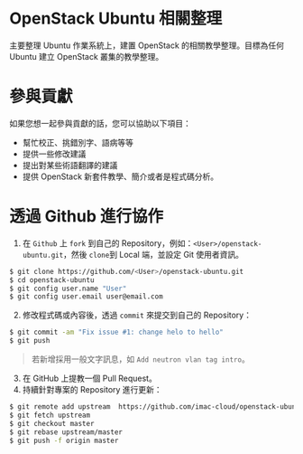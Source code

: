 # OpenStack Ubuntu 相關整理
主要整理 Ubuntu 作業系統上，建置 OpenStack 的相關教學整理。目標為任何 Ubuntu 建立 OpenStack 叢集的教學整理。

# 參與貢獻
如果您想一起參與貢獻的話，您可以協助以下項目：
* 幫忙校正、挑錯別字、語病等等
* 提供一些修改建議
* 提出對某些術語翻譯的建議
* 提供 OpenStack 新套件教學、簡介或者是程式碼分析。

# 透過 Github 進行協作
1. 在 ```Github``` 上 ```fork``` 到自己的 Repository，例如：```<User>/openstack-ubuntu.git```，然後 ```clone```到 Local 端，並設定 Git 使用者資訊。
```sh
$ git clone https://github.com/<User>/openstack-ubuntu.git
$ cd openstack-ubuntu
$ git config user.name "User"
$ git config user.email user@email.com
```

2. 修改程式碼或內容後，透過 ```commit``` 來提交到自己的 Repository：
```sh
$ git commit -am "Fix issue #1: change helo to hello"
$ git push
```
> 若新增採用一般文字訊息，如 ```Add neutron vlan tag intro```。

3. 在 GitHub 上提教一個 Pull Request。
4. 持續針對專案的 Repository 進行更新：
```sh
$ git remote add upstream  https://github.com/imac-cloud/openstack-ubuntu.git
$ git fetch upstream
$ git checkout master
$ git rebase upstream/master
$ git push -f origin master
```
